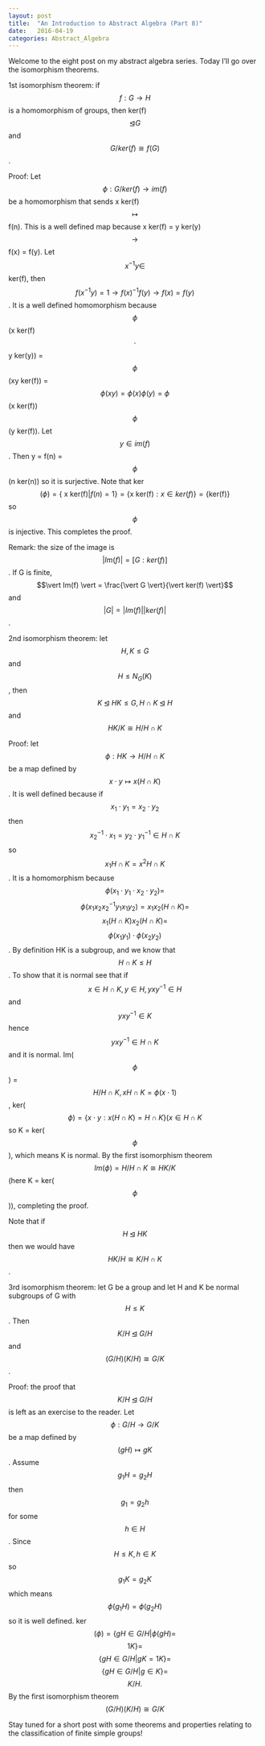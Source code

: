 ```yaml
---
layout: post
title:  "An Introduction to Abstract Algebra (Part 8)"
date:   2016-04-19
categories: Abstract_Algebra
---
```


Welcome to the eight post on my abstract algebra series. Today I’ll go over the isomorphism theorems.

1st isomorphism theorem: if $$f : G \rightarrow H$$ is a homomorphism of groups, then ker(f) $$\unlhd G$$ and $$G/ker(f) \cong f(G)$$.

Proof: Let $$\phi : G/ker(f) \rightarrow im(f)$$ be a homomorphism that sends x ker(f) $$\mapsto$$ f(n). This is a well defined map because x ker(f) = y ker(y) $$\rightarrow$$ f(x) = f(y). Let $$x^{-1}y \in$$ ker(f), then $$f(x^{-1}y) = 1 \rightarrow f(x)^{-1}f(y) \rightarrow f(x) = f(y)$$. It is a well defined homomorphism because $$\phi$$(x ker(f) $$\cdot$$ y ker(y)) = $$\phi$$(xy ker(f)) = $$\phi(xy) = \phi(x)\phi(y) = \phi$$(x ker(f))$$\phi$$(y ker(f)). Let $$y \in im(f)$$. Then y = f(n) = $$\phi$$(n ker(n)) so it is surjective. Note that ker$$(\phi) = \{ \text{ x ker(f)} \vert f(n) = 1 \} = \{ \text{x ker(f)} : x \in ker(f)\} = \{\text{ker(f)}\}$$ so $$\phi$$ is injective. This completes the proof.

Remark: the size of the image is $$\vert Im(f) \vert = [G : ker(f)]$$. If G is finite, $$\vert Im(f) \vert = \frac{\vert G \vert}{\vert ker(f) \vert}$$ and $$\vert G \vert = \vert Im(f) \vert \vert ker(f) \vert$$.

2nd isomorphism theorem: let $$H, K \leq G$$ and $$H \leq N_G(K)$$, then $$K \unlhd HK \leq G, H \cap K \unlhd H$$ and $$HK/K \cong H/H\cap K$$

Proof: let $$\phi : HK \rightarrow H/H \cap K$$ be a map defined by $$x \cdot y \mapsto x(H \cap K)$$. It is well defined because if $$x_1 \cdot y_1 = x_2 \cdot y_2$$ then $$x_2^{-1}\cdot x_1 = y_2 \cdot y_1^{-1} \in H \cap K$$ so $$x_1H\cap K = x^2 H \cap K$$. It is a homomorphism because $$\phi(x_1 \cdot y_1 \cdot x_2 \cdot y_2) = $$ $$\phi(x_1x_2x_2^{-1}y_1x_1y_2) = x_1x_2(H \cap K) = $$ $$x_1(H \cap K)x_2(H \cap K) =$$ $$ \phi(x_1y_1) \cdot \phi(x_2y_2)$$. By definition HK is a subgroup, and we know that $$H \cap K \leq H$$. To show that it is normal see that if $$ x \in H \cap K, y \in H, yxy^{-1} \in H$$ and $$yxy^{-1} \in K$$ hence $$yxy^{-1} \in H \cap K$$ and it is normal. Im($$\phi$$) = $$H/H \cap K, xH\cap K = \phi(x \cdot 1)$$, ker($$\phi) = \{ x \cdot y : x(H \cap K) = H \cap K \} (x \in H \cap K$$ so K = ker($$\phi$$), which means K is normal. By the first isomorphism theorem $$Im(\phi) = H/H \cap K \cong HK/K$$ (here K = ker($$\phi$$)), completing the proof.

Note that if $$H \unlhd HK$$ then we would have $$HK/H \cong K/H \cap K$$.

3rd isomorphism theorem: let G be a group and let H and K be normal subgroups of G with $$H \leq K$$. Then $$K/H \unlhd G/H$$ and $$(G/H)(K/H) \cong G/K$$.

Proof: the proof that $$K/H \unlhd G/H$$ is left as an exercise to the reader. Let $$\phi : G/H \rightarrow G/K$$ be a map defined by $$(gH) \mapsto gK$$. Assume $$g_1H = g_2H$$ then $$g_1 = g_2h$$ for some $$h \in H$$. Since $$H \leq K, h \in K$$ so $$g_1K = g_2K$$ which means $$\phi(g_1H) = \phi(g_2H)$$ so it is well defined. ker$$(\phi) = \{gH \in G/H \vert \phi(gH) =$$ $$ 1K\} =$$ $$ \{gH \in G/H \vert gK = 1K\} = $$ $$\{gH \in G/H \vert g \in K \} = $$ $$K/H.$$ By the first isomorphism theorem $$(G/H)(K/H) \cong G/K$$

Stay tuned for a short post with some theorems and properties relating to the classification of finite simple groups!
